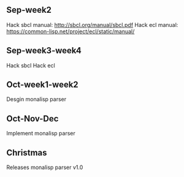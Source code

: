 
## Sep-week2
Hack sbcl manual: http://sbcl.org/manual/sbcl.pdf
Hack ecl manual: https://common-lisp.net/project/ecl/static/manual/

## Sep-week3-week4
Hack sbcl
Hack ecl

## Oct-week1-week2
Desgin monalisp parser

## Oct-Nov-Dec
Implement monalisp parser

## Christmas
Releases monalisp parser v1.0
